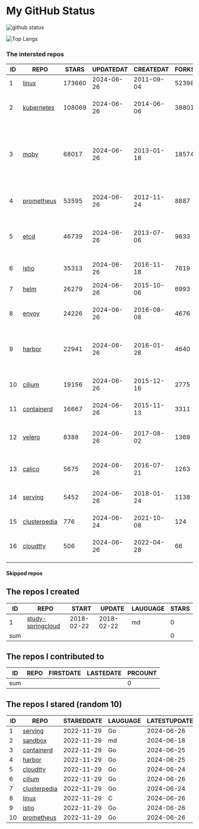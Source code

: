 # My GitHub Status

<img src="https://github-readme-stats-1.yihong0618.vercel.app/api?username=daoqingniu&show_icons=true&&&hide_title=true&count_private=true" alt="github status" />

![Top Langs](https://github-readme-stats-1.yihong0618.vercel.app/api/top-langs/?username=daoqingniu&layout=compact)

<!--START_SECTION:github_repos-->
### The intersted repos
| ID |                              REPO                               | STARS  | UPDATEDAT  | CREATEDAT  | FORKSCOUNT |                                                DESCRIPTIONS                                                |
|----|-----------------------------------------------------------------|--------|------------|------------|------------|------------------------------------------------------------------------------------------------------------|
|  1 | [linux](https://github.com/torvalds/linux)                      | 173660 | 2024-06-26 | 2011-09-04 |      52398 | Linux kernel source tree                                                                                   |
|  2 | [kubernetes](https://github.com/kubernetes/kubernetes)          | 108069 | 2024-06-26 | 2014-06-06 |      38801 | Production-Grade Container Scheduling and Management                                                       |
|  3 | [moby](https://github.com/moby/moby)                            |  68017 | 2024-06-26 | 2013-01-18 |      18574 | The Moby Project - a collaborative project for the container ecosystem to assemble container-based systems |
|  4 | [prometheus](https://github.com/prometheus/prometheus)          |  53595 | 2024-06-26 | 2012-11-24 |       8887 | The Prometheus monitoring system and time series database.                                                 |
|  5 | [etcd](https://github.com/etcd-io/etcd)                         |  46739 | 2024-06-26 | 2013-07-06 |       9633 | Distributed reliable key-value store for the most critical data of a distributed system                    |
|  6 | [istio](https://github.com/istio/istio)                         |  35313 | 2024-06-26 | 2016-11-18 |       7619 | Connect, secure, control, and observe services.                                                            |
|  7 | [helm](https://github.com/helm/helm)                            |  26279 | 2024-06-26 | 2015-10-06 |       6993 | The Kubernetes Package Manager                                                                             |
|  8 | [envoy](https://github.com/envoyproxy/envoy)                    |  24226 | 2024-06-26 | 2016-08-08 |       4676 | Cloud-native high-performance edge/middle/service proxy                                                    |
|  9 | [harbor](https://github.com/goharbor/harbor)                    |  22941 | 2024-06-26 | 2016-01-28 |       4640 | An open source trusted cloud native registry project that stores, signs, and scans content.                |
| 10 | [cilium](https://github.com/cilium/cilium)                      |  19156 | 2024-06-26 | 2015-12-16 |       2775 | eBPF-based Networking, Security, and Observability                                                         |
| 11 | [containerd](https://github.com/containerd/containerd)          |  16667 | 2024-06-26 | 2015-11-13 |       3311 | An open and reliable container runtime                                                                     |
| 12 | [velero](https://github.com/vmware-tanzu/velero)                |   8388 | 2024-06-26 | 2017-08-02 |       1369 | Backup and migrate Kubernetes applications and their persistent volumes                                    |
| 13 | [calico](https://github.com/projectcalico/calico)               |   5675 | 2024-06-26 | 2016-07-21 |       1263 | Cloud native networking and network security                                                               |
| 14 | [serving](https://github.com/knative/serving)                   |   5452 | 2024-06-26 | 2018-01-24 |       1138 | Kubernetes-based, scale-to-zero, request-driven compute                                                    |
| 15 | [clusterpedia](https://github.com/clusterpedia-io/clusterpedia) |    776 | 2024-06-24 | 2021-10-08 |        124 | The Encyclopedia of Kubernetes clusters                                                                    |
| 16 | [cloudtty](https://github.com/cloudtty/cloudtty)                |    506 | 2024-06-26 | 2022-04-28 |         66 | A Friendly Kubernetes CloudShell (Web Terminal) !                                                          |



#### Skipped repos
<!--END_SECTION:github_repos-->

<!--START_SECTION:my_github-->
## The repos I created
| ID  |                                 REPO                                 |   START    |   UPDATE   | LAUGUAGE | STARS |
|-----|----------------------------------------------------------------------|------------|------------|----------|-------|
|   1 | [study-springcloud](https://github.com/daoqingniu/study-springcloud) | 2018-02-22 | 2018-02-22 | md       |     0 |
| sum |                                                                      |            |            |          |     0 |

## The repos I contributed to
| ID  | REPO | FIRSTDATE | LASTEDATE | PRCOUNT |
|-----|------|-----------|-----------|---------|
| sum |      |           |           |       0 |

## The repos I stared (random 10)
| ID |                              REPO                               | STAREDDATE | LAUGUAGE | LATESTUPDATE |
|----|-----------------------------------------------------------------|------------|----------|--------------|
|  1 | [serving](https://github.com/knative/serving)                   | 2022-11-29 | Go       | 2024-06-26   |
|  2 | [sandbox](https://github.com/cncf/sandbox)                      | 2022-11-29 | md       | 2024-06-18   |
|  3 | [containerd](https://github.com/containerd/containerd)          | 2022-11-29 | Go       | 2024-06-25   |
|  4 | [harbor](https://github.com/goharbor/harbor)                    | 2022-11-29 | Go       | 2024-06-25   |
|  5 | [cloudtty](https://github.com/cloudtty/cloudtty)                | 2022-11-29 | Go       | 2024-06-24   |
|  6 | [cilium](https://github.com/cilium/cilium)                      | 2022-11-29 | Go       | 2024-06-26   |
|  7 | [clusterpedia](https://github.com/clusterpedia-io/clusterpedia) | 2022-11-29 | Go       | 2024-06-24   |
|  8 | [linux](https://github.com/torvalds/linux)                      | 2022-11-29 | C        | 2024-06-26   |
|  9 | [istio](https://github.com/istio/istio)                         | 2022-11-29 | Go       | 2024-06-26   |
| 10 | [prometheus](https://github.com/prometheus/prometheus)          | 2022-11-29 | Go       | 2024-06-26   |

<!--END_SECTION:my_github-->
